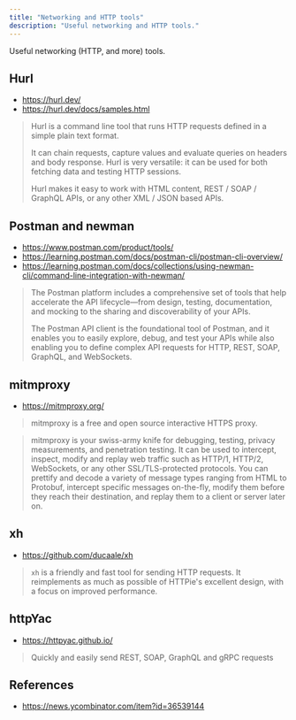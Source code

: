 ```yaml
---
title: "Networking and HTTP tools"
description: "Useful networking and HTTP tools."
---
```


Useful networking (HTTP, and more) tools.

## Hurl

- https://hurl.dev/
- https://hurl.dev/docs/samples.html

> Hurl is a command line tool that runs HTTP requests defined in a simple plain text format.
>
> It can chain requests, capture values and evaluate queries on headers and body response. Hurl is very versatile: it can be used for both fetching data and testing HTTP sessions.
>
> Hurl makes it easy to work with HTML content, REST / SOAP / GraphQL APIs, or any other XML / JSON based APIs.

## Postman and newman

- https://www.postman.com/product/tools/
- https://learning.postman.com/docs/postman-cli/postman-cli-overview/
- https://learning.postman.com/docs/collections/using-newman-cli/command-line-integration-with-newman/

> The Postman platform includes a comprehensive set of tools that help accelerate the API lifecycle—from design, testing, documentation, and mocking to the sharing and discoverability of your APIs.
>
> The Postman API client is the foundational tool of Postman, and it enables you to easily explore, debug, and test your APIs while also enabling you to define complex API requests for HTTP, REST, SOAP, GraphQL, and WebSockets.

## mitmproxy

- https://mitmproxy.org/

> mitmproxy is a free and open source interactive HTTPS proxy.

> mitmproxy is your swiss-army knife for debugging, testing, privacy measurements, and penetration testing. It can be used to intercept, inspect, modify and replay web traffic such as HTTP/1, HTTP/2, WebSockets, or any other SSL/TLS-protected protocols. You can prettify and decode a variety of message types ranging from HTML to Protobuf, intercept specific messages on-the-fly, modify them before they reach their destination, and replay them to a client or server later on.

## xh

- https://github.com/ducaale/xh

> `xh` is a friendly and fast tool for sending HTTP requests. It reimplements as much as possible of HTTPie's excellent design, with a focus on improved performance.

## httpYac

- https://httpyac.github.io/

> Quickly and easily send REST, SOAP, GraphQL and gRPC requests

## References

- https://news.ycombinator.com/item?id=36539144
